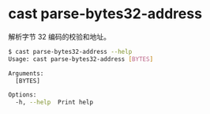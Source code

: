 # cast parse-bytes32-address

解析字节 32 编码的校验和地址。

```bash
$ cast parse-bytes32-address --help
Usage: cast parse-bytes32-address [BYTES]

Arguments:
  [BYTES]  

Options:
  -h, --help  Print help
```